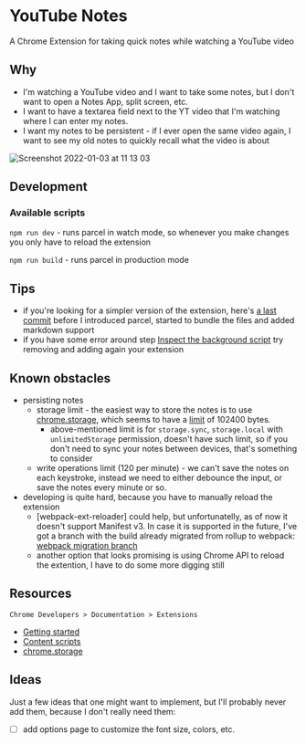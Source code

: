 # YouTube Notes

A Chrome Extension for taking quick notes while watching a YouTube video

## Why

- I'm watching a YouTube video and I want to take some notes, but I don't want to open a Notes App, split screen, etc. 
- I want to have a textarea field next to the YT video that I'm watching where I can enter my notes.
- I want my notes to be persistent - if I ever open the same video again, I want to see my old notes to quickly recall what the video is about

![Screenshot 2022-01-03 at 11 13 03](https://user-images.githubusercontent.com/58401630/147919353-9de8ed4e-3bfc-42db-be9c-23cdaa93a877.png)

## Development

### Available scripts
`npm run dev` - runs parcel in watch mode, so whenever you make changes you only have to reload the extension

`npm run build` - runs parcel in production mode

## Tips 
- if you're looking for a simpler version of the extension, here's [a last commit](https://github.com/sitek94/youtube-notes/tree/d577812d6a0963c19b861ffc3e15a42d51aa63f0) before I introduced parcel, started to bundle the files and added markdown support
- if you have some error around step [Inspect the background script](https://developer.chrome.com/docs/extensions/mv3/getstarted/#inspect-background)
  try removing and adding again your extension

## Known obstacles

- persisting notes 
  - storage limit - the easiest way to store the notes is to use [chrome.storage](https://developer.chrome.com/docs/extensions/reference/storage/),
    which seems to have a [limit](https://developer.chrome.com/docs/extensions/reference/storage/#property-sync) of 102400 bytes.
    - above-mentioned limit is for `storage.sync`, `storage.local` with `unlimitedStorage` permission, doesn't have such limit, 
      so if you don't need to sync your notes between devices, that's something to consider
  - write operations limit (120 per minute) - we can't save the notes on each keystroke, instead we need to either debounce
    the input, or save the notes every minute or so.
- developing is quite hard, because you have to manually reload the extension 
  - [webpack-ext-reloader] could help, but unfortunatelly, as of now it doesn't support Manifest v3. In case it is supported in the future, I've got a branch with the build already migrated from rollup to webpack: [webpack migration branch](https://github.com/sitek94/youtube-notes/tree/webpack)
  - another option that looks promising is using Chrome API to reload the extention, I have to do some more digging still

## Resources

`Chrome Developers > Documentation > Extensions`

- [Getting started](https://developer.chrome.com/docs/extensions/mv3/getstarted/)
- [Content scripts](https://developer.chrome.com/docs/extensions/mv3/content_scripts/#functionality)
- [chrome.storage](https://developer.chrome.com/docs/extensions/reference/storage/)

## Ideas 

Just a few ideas that one might want to implement, but I'll probably never add them, because I don't really 
need them:

- [ ] add options page to customize the font size, colors, etc.
